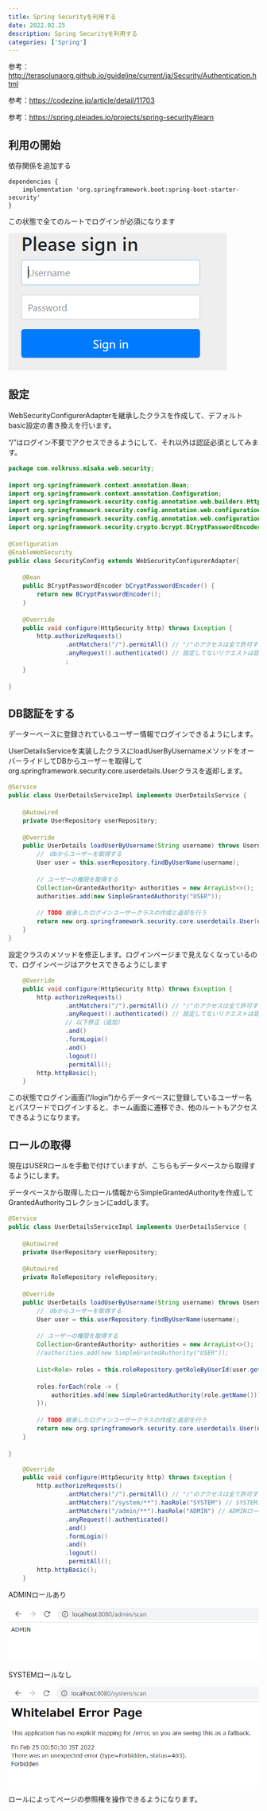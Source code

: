 ```yaml
---
title: Spring Securityを利用する
date: 2022.02.25
description: Spring Securityを利用する
categories: ['Spring']
---
```


参考：http://terasolunaorg.github.io/guideline/current/ja/Security/Authentication.html

参考：https://codezine.jp/article/detail/11703

参考：https://spring.pleiades.io/projects/spring-security#learn

## 利用の開始


依存関係を追加する
```
dependencies {
	implementation 'org.springframework.boot:spring-boot-starter-security'
}
```

この状態で全てのルートでログインが必須になります

![画像](/1350/1.png)


## 設定


WebSecurityConfigurerAdapterを継承したクラスを作成して、デフォルトbasic設定の書き換えを行います。

“/”はログイン不要でアクセスできるようにして、それ以外は認証必須としてみます。

```java
package com.volkruss.misaka.web.security;

import org.springframework.context.annotation.Bean;
import org.springframework.context.annotation.Configuration;
import org.springframework.security.config.annotation.web.builders.HttpSecurity;
import org.springframework.security.config.annotation.web.configuration.EnableWebSecurity;
import org.springframework.security.config.annotation.web.configuration.WebSecurityConfigurerAdapter;
import org.springframework.security.crypto.bcrypt.BCryptPasswordEncoder;

@Configuration
@EnableWebSecurity
public class SecurityConfig extends WebSecurityConfigurerAdapter{

    @Bean
    public BCryptPasswordEncoder bCryptPasswordEncoder() {
        return new BCryptPasswordEncoder();
    }

    @Override
    public void configure(HttpSecurity http) throws Exception {
        http.authorizeRequests()
                .antMatchers("/").permitAll() // "/"のアクセスは全て許可する
                .anyRequest().authenticated() // 設定してないリクエストは認証が必要とする
                ;
    }

}
```


## DB認証をする


データーベースに登録されているユーザー情報でログインできるようにします。

UserDetailsServiceを実装したクラスにloadUserByUsernameメソッドをオーバーライドしてDBからユーザーを取得してorg.springframework.security.core.userdetails.Userクラスを返却します。

```java
@Service
public class UserDetailsServiceImpl implements UserDetailsService {

    @Autowired
    private UserRepository userRepository;

    @Override
    public UserDetails loadUserByUsername(String username) throws UsernameNotFoundException {
        //　dbからユーザーを取得する
        User user = this.userRepository.findByUserName(username);

        // ユーザーの権限を取得する
        Collection<GrantedAuthority> authorities = new ArrayList<>();
        authorities.add(new SimpleGrantedAuthority("USER"));

        // TODO 継承したログインユーザークラスの作成と返却を行う
        return new org.springframework.security.core.userdetails.User(user.getUsername(),new BCryptPasswordEncoder().encode(user.getPassword()),authorities);
    }
}
```


設定クラスのメソッドを修正します。ログインページまで見えなくなっているので、ログインページはアクセスできるようにします

```java
    @Override
    public void configure(HttpSecurity http) throws Exception {
        http.authorizeRequests()
                .antMatchers("/").permitAll() // "/"のアクセスは全て許可する
                .anyRequest().authenticated() // 設定してないリクエストは認証が必要とする
                // 以下修正（追加）
                .and()
                .formLogin()
                .and()
                .logout()
                .permitAll();
        http.httpBasic();
    }
```


この状態でログイン画面(“/login”)からデータベースに登録しているユーザー名とパスワードでログインすると、ホーム画面に遷移でき、他のルートもアクセスできるようになります。

## ロールの取得


現在はUSERロールを手動で付けていますが、こちらもデータベースから取得するようにします。

データベースから取得したロール情報からSimpleGrantedAuthorityを作成してGrantedAuthorityコレクションにaddします。

```java
@Service
public class UserDetailsServiceImpl implements UserDetailsService {

    @Autowired
    private UserRepository userRepository;

    @Autowired
    private RoleRepository roleRepository;

    @Override
    public UserDetails loadUserByUsername(String username) throws UsernameNotFoundException {
        //　dbからユーザーを取得する
        User user = this.userRepository.findByUserName(username);

        // ユーザーの権限を取得する
        Collection<GrantedAuthority> authorities = new ArrayList<>();
        //authorities.add(new SimpleGrantedAuthority("USER"));

        List<Role> roles = this.roleRepository.getRoleByUserId(user.getId());

        roles.forEach(role -> {
            authorities.add(new SimpleGrantedAuthority(role.getName()));
        });

        // TODO 継承したログインユーザークラスの作成と返却を行う
        return new org.springframework.security.core.userdetails.User(user.getUsername(), new BCryptPasswordEncoder().encode(user.getPassword()), authorities);
    }

}
```




```java
    @Override
    public void configure(HttpSecurity http) throws Exception {
        http.authorizeRequests()
                .antMatchers("/").permitAll() // "/"のアクセスは全て許可する
                .antMatchers("/system/**").hasRole("SYSTEM") // SYSTEMロールを持つユーザーのみ参照可能
                .antMatchers("/admin/**").hasRole("ADMIN") // ADMINロールを持つユーザーのみ参照可能
                .anyRequest().authenticated()
                .and()
                .formLogin()
                .and()
                .logout()
                .permitAll();
        http.httpBasic();
    }
```


ADMINロールあり

![画像](/1350/2.png)


SYSTEMロールなし

![画像](/1350/3.png)


ロールによってページの参照権を操作できるようになります。
